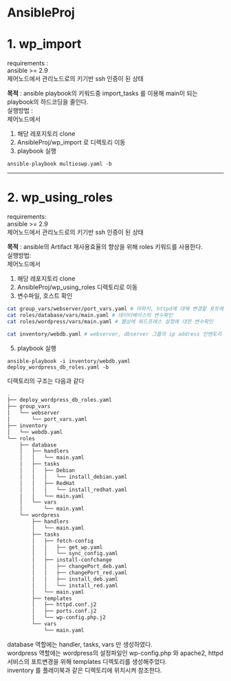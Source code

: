 # AnsibleProj
# 1. wp_import

requirements :          
ansible >= 2.9          
제어노드에서 관리노드로의 키기반 ssh 인증이 된 상태           

**목적** : ansible playbook의 키워드중 import_tasks 를 이용해 main이 되는 playbook의 하드코딩을 줄인다.        
실행방법 :      
제어노드에서        
1. 해당 레포지토리 clone       
2. AnsibleProj/wp_import 로 디렉토리 이동       
3. playbook 실행
```
ansible-playbook multioswp.yaml -b 
```
---
# 2. wp_using_roles     

requirements:         
ansible >= 2.9        
제어노드에서 관리노드로의 키기반 ssh 인증이 된 상태            

**목적** : ansible의 Artifact 재사용효율의 향상을 위해 roles 키워드를 사용한다.         
실행방법:        
제어노드에서      
1. 해당 레포지토리 clone
2. AnsibleProj/wp_using_roles 디렉토리로 이동
3. 변수파일, 호스트 확인
```bash
cat group_vars/webserver/port_vars.yaml # 아파치, httpd에 대해 변경할 포트에 대한 변수
cat roles/database/vars/main.yaml # 데이터베이스의 변수확인
cat roles/wordpress/vars/main.yaml # 웹상에 워드프레스 설정에 대한 변수확인

cat inventory/webdb.yaml # webserver, dbserver 그룹의 ip address 인벤토리 확인 
```
5. playbook 실행
```
ansible-playbook -i inventory/webdb.yaml deploy_wordpress_db_roles.yaml -b
```
디렉토리의 구조는 다음과 같다   
```bash
.
├── deploy_wordpress_db_roles.yaml
├── group_vars
│   └── webserver
│       └── port_vars.yaml
├── inventory
│   └── webdb.yaml
└── roles
    ├── database
    │   ├── handlers
    │   │   └── main.yaml
    │   ├── tasks
    │   │   ├── Debian
    │   │   │   └── install_debian.yaml
    │   │   ├── RedHat
    │   │   │   └── install_redhat.yaml
    │   │   └── main.yaml
    │   └── vars
    │       └── main.yaml
    └── wordpress
        ├── handlers
        │   └── main.yaml
        ├── tasks
        │   ├── fetch-config
        │   │   ├── get_wp.yaml
        │   │   └── sync_config.yaml
        │   ├── install-confchange
        │   │   ├── changePort_deb.yaml
        │   │   ├── changePort_red.yaml
        │   │   ├── install_deb.yaml
        │   │   └── install_red.yaml
        │   └── main.yaml
        ├── templates
        │   ├── httpd.conf.j2
        │   ├── ports.conf.j2
        │   └── wp-config.php.j2
        └── vars
            └── main.yaml
```
database 역할에는 handler, tasks, vars 만 생성하였다.       
wordpress 역할에는 wordpress의 설정파일인 wp-config.php 와 apache2, httpd 서비스의 포트변경을 위해 templates 디렉토리를 생성해주었다.       
inventory 를 플레이북과 같은 디렉토리에 위치시켜 참조한다. 
